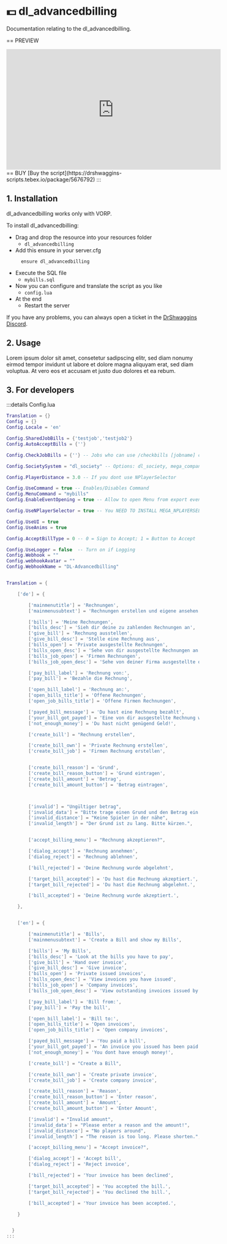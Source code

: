 # 💵 dl_advancedbilling
Documentation relating to the dl_advancedbilling.

== PREVIEW
<iframe width="560" height="315" src="https://www.youtube.com/embed/MZkblpaxLME?si=NM_dwxeY-ej6gDz9" frameborder="0" allow="accelerometer; autoplay; clipboard-write; encrypted-media; gyroscope; picture-in-picture; web-share" allowfullscreen></iframe>
== BUY
[Buy the script](https://drshwaggins-scripts.tebex.io/package/5676792)
:::

## 1. Installation
dl_advancedbilling works only with VORP. 

To install dl_advancedbilling:
- Drag and drop the resource into your resources folder
  - `dl_advancedbilling`
- Add this ensure in your server.cfg
  ```
    ensure dl_advancedbilling
  ```
- Execute the SQL file
  - `mybills.sql`
- Now you can configure and translate the script as you like
  - `config.lua`
- At the end
  - Restart the server

If you have any problems, you can always open a ticket in the [DrShwaggins Discord](https://discord.gg/K9H27J5VaS).

## 2. Usage
Lorem ipsum dolor sit amet, consetetur sadipscing elitr, sed diam nonumy eirmod tempor invidunt ut labore et dolore magna aliquyam erat, sed diam voluptua. At vero eos et accusam et justo duo dolores et ea rebum.

## 3. For developers

:::details Config.lua
```lua
Translation = {}
Config = {}
Config.Locale = 'en'

Config.SharedJobBills = {'testjob','testjob2'}
Config.AutoAcceptBills = {''}

Config.CheckJobBills = {''} -- Jobs who can use /checkbills [jobname] command to check open job bills for x job

Config.SocietySystem = "dl_society" -- Options: dl_society, mega_companies, syn_society

Config.PlayerDistance = 3.0 -- If you dont use NPlayerSelector

Config.UseCommand = true -- Enables/Disables Command
Config.MenuCommand = "mybills"
Config.EnableEventOpening = true -- Allow to open Menu from export event (use it in inventory for example to open menu if item is activated)

Config.UseNPlayerSelector = true -- You NEED TO INSTALL MEGA_NPLAYERSELECTOR TO USE THIS | Otherwise using nearest player by PlayerDistance

Config.UseUI = true
Config.UseAnims = true

Config.AcceptBillType = 0 -- 0 = Sign to Accept; 1 = Button to Accept

Config.UseLogger = false  -- Turn on if Logging
Config.Webhook = ""
Config.webhookAvatar = ""
Config.WebhookName = "DL-Advancedbilling"


Translation = {

    ['de'] = {

        ['mainmenutitle'] = 'Rechnungen',
        ['mainmenusubtext'] = 'Rechnungen erstellen und eigene ansehen',

        ['bills'] = 'Meine Rechnungen',
        ['bills_desc'] = 'Sieh dir deine zu zahlenden Rechnungen an',
        ['give_bill'] = 'Rechnung ausstellen',
        ['give_bill_desc'] = 'Stelle eine Rechnung aus',
        ['bills_open'] = 'Private ausgestellte Rechnungen',
        ['bills_open_desc'] = 'Sehe von dir ausgestellte Rechnungen an',
        ['bills_job_open'] = 'Firmen Rechnungen',
        ['bills_job_open_desc'] = 'Sehe von deiner Firma ausgestellte offene Rechnungen an',

        ['pay_bill_label'] = 'Rechnung von:',
        ['pay_bill'] = 'Bezahle die Rechnung',

        ['open_bill_label'] = 'Rechnung an:',
        ['open_bills_title'] = 'Offene Rechnungen',
        ['open_job_bills_title'] = 'Offene Firmen Rechnungen',

        ['payed_bill_message'] = 'Du hast eine Rechnung bezahlt',
        ['your_bill_got_payed'] = 'Eine von dir ausgestellte Rechnung wurde bezahlt',
        ['not_enough_money'] = 'Du hast nicht genügend Geld!',

        ['create_bill'] = "Rechnung erstellen",

        ['create_bill_own'] = 'Private Rechnung erstellen',
        ['create_bill_job'] = 'Firmen Rechnung erstellen',


        ['create_bill_reason'] = 'Grund',
        ['create_bill_reason_button'] = 'Grund eintragen',
        ['create_bill_amount'] = 'Betrag',
        ['create_bill_amount_button'] = 'Betrag eintragen',



        ['invalid'] = "Ungültiger betrag",
        ['invalid_data'] = "Bitte trage einen Grund und den Betrag ein!",
        ['invalid_distance'] = "Keine Spieler in der nähe",
        ['invalid_length'] = "Der Grund ist zu lang. Bitte kürzen.",


        ['accept_billing_menu'] = "Rechnung akzeptieren?",

        ['dialog_accept'] = 'Rechnung annehmen',
        ['dialog_reject'] = 'Rechnung ablehnen',

        ['bill_rejected'] = 'Deine Rechnung wurde abgelehnt',

        ['target_bill_accepted'] = 'Du hast die Rechnung akzeptiert.',
        ['target_bill_rejected'] = 'Du hast die Rechnung abgelehnt.',

        ['bill_accepted'] = 'Deine Rechnung wurde akzeptiert.',

    },


    ['en'] = {

        ['mainmenutitle'] = 'Bills',
        ['mainmenusubtext'] = 'Create a Bill and show my Bills',

        ['bills'] = 'My Bills',
        ['bills_desc'] = 'Look at the bills you have to pay',
        ['give_bill'] = 'Hand over invoice',
        ['give_bill_desc'] = 'Give invoice',
        ['bills_open'] = 'Private issued invoices',
        ['bills_open_desc'] = 'View invoices you have issued',
        ['bills_job_open'] = 'Company invoices',
        ['bills_job_open_desc'] = 'View outstanding invoices issued by your company',

        ['pay_bill_label'] = 'Bill from:',
        ['pay_bill'] = 'Pay the bill',

        ['open_bill_label'] = 'Bill to:',
        ['open_bills_title'] = 'Open invoices',
        ['open_job_bills_title'] = 'Open company invoices',

        ['payed_bill_message'] = 'You paid a bill',
        ['your_bill_got_payed'] = 'An invoice you issued has been paid',
        ['not_enough_money'] = 'You dont have enough money!',

        ['create_bill'] = "Create a Bill",

        ['create_bill_own'] = 'Create private invoice',
        ['create_bill_job'] = 'Create company invoice',

        ['create_bill_reason'] = 'Reason',
        ['create_bill_reason_button'] = 'Enter reason',
        ['create_bill_amount'] = 'Amount',
        ['create_bill_amount_button'] = 'Enter Amount',

        ['invalid'] = "Invalid amount",
        ['invalid_data'] = "Please enter a reason and the amount!",
        ['invalid_distance'] = "No players around",
        ['invalid_length'] = "The reason is too long. Please shorten.",

        ['accept_billing_menu'] = "Accept invoice?",

        ['dialog_accept'] = 'Accept bill',
        ['dialog_reject'] = 'Reject invoice',

        ['bill_rejected'] = 'Your invoice has been declined',

        ['target_bill_accepted'] = 'You accepted the bill.',
        ['target_bill_rejected'] = 'You declined the bill.',

        ['bill_accepted'] = 'Your invoice has been accepted.',

    }


  }
:::
